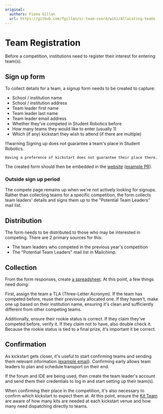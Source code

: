 ```yaml
---
original:
  authors: Fiona Gillan
  url: https://github.com/fgillan/sr-team-coord/wiki/Allocating-teams
---
```


# Team Registration

Before a competition, institutions need to register their interest for entering team(s).

## Sign up form

To collect details for a team, a signup form needs to be created to capture:

- School / institution name
- School / institution address
- Team leader first name
- Team leader last name
- Team leader email address
- Whether they've competed in Student Robotics before
- How many teams they would like to enter (usually 1)
- Which (if any) kickstart they wish to attend (if there are multiple)

!!!warning
    Signing up does not guarantee a team's place in Student Robotics.

    Having a preference of kickstart does not guarantee their place there.

The created form should then be embedded in the [website](https://studentrobotics.org/compete/) ([example PR](https://github.com/srobo/website/pull/230)).

### Outside sign up period

The compete page remains up when we're not actively looking for signups. Rather than collecting teams for a specific competition, the form collects team leaders' details and signs them up to the "Potential Team Leaders" mail list.

## Distribution

The form needs to be distributed to those who may be interested in competing. There are 2 primary sources for this:

- The team leaders who competed in the previous year's competition
- The "Potential Team Leaders" mail list in Mailchimp.

## Collection

From the form responses, create [a spreadsheet](./organisation.md). At this point, a few things need doing:

First, assign the team a TLA (Three-Letter Acronym). If the team has competed before, reuse their previously allocated one. If they haven't, make one up based on their institution name, ensuring it's clean and sufficiently different from other competing teams.

Additionally, ensure their rookie status is correct. If they claim they've competed before, verify it. If they claim not to have, also double check it. Because the rookie status is tied to a final prize, it's important it be correct.

## Confirmation

As kickstart gets closer, it's useful to start confirming teams and sending them relevant information ([example email](https://github.com/srobo/team-emails/blob/master/SR2019/2018-10-10-place-confirmation.md)). Confirming early allows team leaders to plan and schedule transport on their end.

If the forum and IDE are being used, then create the team leader's account and send them their credentials to log in and start setting up their team(s).

When confirming their place in the competition, it's also necessary to confirm which kickstart to expect them at. At this point, ensure the [Kit Team](https://studentrobotics.org/kitbook/kit-team/logistics/kit-transport/) are aware of how many kits are needed at each kickstart venue and how many need dispatching directly to teams.
